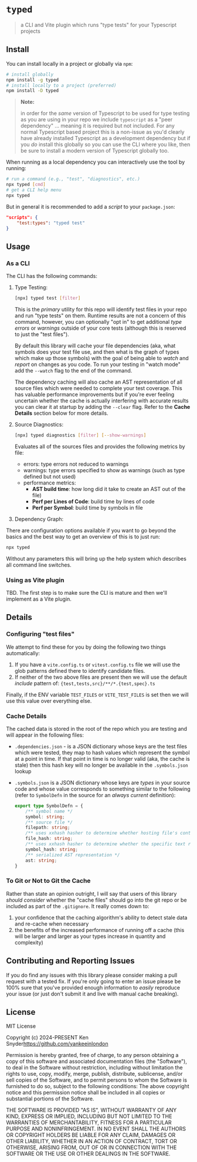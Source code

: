 # `typed`

> a CLI and Vite plugin which runs "type tests" for your Typescript projects

## Install

You can install locally in a project or globally via `npm`:

```sh
# install globally
npm install -g typed
# install locally to a project (preferred)
npm install -D typed
```

> **Note:**
>
> in order for the _same_ version of Typescript to be used for type testing as you are using in your repo we include `typescript` as a "peer dependency" ... meaning it is required but not included. For any normal Typescript based project this is a non-issue as you'd clearly have already installed Typescript as a development dependency but if you _do_ install this globally so you can use the CLI where you like, then be sure to install a modern version of Typescript globally too.

When running as a local dependency you can interactively use the tool by running:

```sh
# run a command (e.g., "test", "diagnostics", etc.)
npx typed [cmd]
# get a CLI help menu
npx typed
```

But in general it is recommended to add a _script_ to your `package.json`:

```json
"scripts": {
    "test:types": "typed test"
}
```

## Usage

### As a CLI

The CLI has the following commands:

1. Type Testing:

    ```sh
    [npx] typed test [filter]
    ```

    This is the _primary_ utility for this repo will identify test files in your repo and run "type tests" on them. Runtime results are not a concern of this command, however, you can optionally "opt in" to get additional _type errors_ or _warnings_ outside of your core tests (although this is reserved to just the "test files").

    By default this library will cache your file dependencies (aka, what symbols does your test file use, and then what is the graph of types which make up those symbols) with the goal of being able to _watch_ and _report_ on changes as you code. To run your testing in "watch mode" add the `--watch` flag to the end of the command.

    The dependency caching will also cache an AST representation of all source files which were needed to complete your test coverage. This has valuable performance improvements but if you're ever feeling uncertain whether the cache is actually interfering with accurate results you can clear it at startup by adding the `--clear` flag. Refer to the **Cache Details** section below for more details.


2. Source Diagnostics:

    ```sh
    [npx] typed diagnostics [filter] [--show-warnings]
    ```

    Evaluates all of the sources files and provides the following metrics by file:

    - errors: type errors not reduced to warnings
    - warnings: type errors specified to show as warnings (such as type defined but not used)
    - performance metrics:
        - **AST build time**:  how long did it take to create an AST out of the file)
        - **Perf per Lines of Code**: build time by lines of code
        - **Perf per Symbol**: build time by symbols in file

3. Dependency Graph:





There are configuration options available if you want to go beyond the basics and
the best way to get an overview of this is to just run:

```sh
npx typed
```

Without any parameters this will bring up the help system which describes all command line switches.

### Using as Vite plugin

TBD. The first step is to make sure the CLI is mature and then we'll implement as a Vite plugin.


## Details

### Configuring "test files"

We attempt to find these for you by doing the following two things automatically:

1. If you have a `vite.config.ts` or `vitest.config.ts` file we will use the glob patterns defined there to identify candidate files.
2. If neither of the two above files are present then we will use the default _include_ pattern of: `{test,tests,src}/**/*.{test,spec}.ts`

Finally, if the ENV variable `TEST_FILES` or `VITE_TEST_FILES` is set then we will use this value over everything else.

### Cache Details

The cached data is stored in the root of the repo which you are testing and will appear in the following files:

- `.dependencies.json` - is a JSON dictionary whose keys are the test files which were tested, they map to hash values which represent the symbol at a point in time. If that point in time is no longer valid (aka, the cache is stale) then this hash key will no longer be available in the `.symbols.json` lookup
- `.symbols.json` is a JSON dictionary whose keys are _types_ in your source code and whose value corresponds to something similar to the following (refer to `SymbolDefn` in the source for an _always current_ definition): 

  ```ts
  export type SymbolDefn = {
      /** symbol name */
      symbol: string;
      /** source file */
      filepath: string;
      /** uses xxhash hasher to determine whether hosting file's contents have changed */
      file_hash: string;
      /** uses xxhash hasher to determine whether the specific text representing the symbol has changed */
      symbol_hash: string;
      /** serialized AST representation */
      ast: string;
  }
  ```

### To Git or Not to Git the Cache

Rather than state an opinion outright, I will say that users of this library _should consider_ whether the "cache files" should go into the git repo or be included as part of the `.gitignore`. It really comes down to:

1.  your confidence that the caching algorithm's ability to detect stale data and re-cache when necessary
2.  the benefits of the increased performance of running off a cache (this will be larger and larger as your types increase in quantity and complexity)


## Contributing and Reporting Issues

If you do find any issues with this library please consider making a pull request with a tested fix. If you're only going to enter an issue please be 100% sure that you've provided enough information to _easily_ reproduce your issue (or just don't submit it and live with manual cache breaking).


## License

MIT License

Copyright (c) 2024-PRESENT Ken Snyder<https://github.com/yankeeinlondon>

Permission is hereby granted, free of charge, to any person obtaining a copy
of this software and associated documentation files (the "Software"), to deal
in the Software without restriction, including without limitation the rights
to use, copy, modify, merge, publish, distribute, sublicense, and/or sell
copies of the Software, and to permit persons to whom the Software is
furnished to do so, subject to the following conditions:
The above copyright notice and this permission notice shall be included in all
copies or substantial portions of the Software.

THE SOFTWARE IS PROVIDED "AS IS", WITHOUT WARRANTY OF ANY KIND, EXPRESS OR
IMPLIED, INCLUDING BUT NOT LIMITED TO THE WARRANTIES OF MERCHANTABILITY,
FITNESS FOR A PARTICULAR PURPOSE AND NONINFRINGEMENT. IN NO EVENT SHALL THE
AUTHORS OR COPYRIGHT HOLDERS BE LIABLE FOR ANY CLAIM, DAMAGES OR OTHER
LIABILITY, WHETHER IN AN ACTION OF CONTRACT, TORT OR OTHERWISE, ARISING FROM,
OUT OF OR IN CONNECTION WITH THE SOFTWARE OR THE USE OR OTHER DEALINGS IN THE
SOFTWARE.
